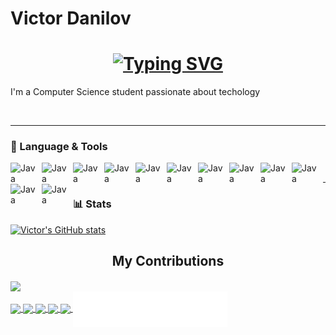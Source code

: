 # Victor Danilov

<h1 align="center">
  <a href="https://git.io/typing-svg"><img src="https://readme-typing-svg.herokuapp.com?font=Kanit&pause=1000&color=1F9718&center=true&vCenter=true&random=false&width=435&lines=Welcome+to+my+GitHub" alt="Typing SVG" /></a>
</h1>

<p>
  I'm a Computer Science student passionate about techology
</p>
<br />

  ---

### 🧰 Language & Tools

<img align="left" alt="Java" width="40px" style="padding-right:10px;" src="https://cdn.jsdelivr.net/gh/devicons/devicon/icons/java/java-original.svg">
<img align="left" alt="Java" width="40px" style="padding-right:10px;" src="https://cdn.jsdelivr.net/gh/devicons/devicon/icons/c/c-line.svg">
<img align="left" alt="Java" width="40px" style="padding-right:10px;" src="https://cdn.jsdelivr.net/gh/devicons/devicon/icons/cplusplus/cplusplus-line.svg">
<img align="left" alt="Java" width="40px" style="padding-right:10px;" src="https://cdn.jsdelivr.net/gh/devicons/devicon/icons/html5/html5-plain.svg">
<img align="left" alt="Java" width="40px" style="padding-right:10px;" src="https://cdn.jsdelivr.net/gh/devicons/devicon/icons/css3/css3-plain.svg">
<img align="left" alt="Java" width="40px" style="padding-right:10px;" src="https://cdn.jsdelivr.net/gh/devicons/devicon/icons/python/python-original.svg">
<img align="left" alt="Java" width="40px" style="padding-right:10px;" src="https://cdn.jsdelivr.net/gh/devicons/devicon/icons/git/git-original.svg">
<img align="left" alt="Java" width="40px" style="padding-right:10px;" src="https://cdn.jsdelivr.net/gh/devicons/devicon/icons/arduino/arduino-original.svg">
<img align="left" alt="Java" width="40px" style="padding-right:10px;" src="https://cdn.jsdelivr.net/gh/devicons/devicon/icons/linux/linux-original.svg">
<img align="left" alt="Java" width="40px" style="padding-right:10px;" src="https://cdn.jsdelivr.net/gh/devicons/devicon/icons/vscode/vscode-original.svg">
<img align="left" alt="Java" width="40px" style="padding-right:10px;" src="https://cdn.jsdelivr.net/gh/devicons/devicon/icons/docker/docker-original.svg">
<img align="left" alt="Java" width="40px" style="padding-right:10px;" src="https://cdn.jsdelivr.net/gh/devicons/devicon/icons/apache/apache-original-wordmark.svg">
<br />

  ---

### 📊 Stats

[![Victor's GitHub stats](https://github-readme-stats-beta-mauve-94.vercel.app/api?username=Victor-Danilov&show_icons=true&theme=transparent&hide=issues,stars)](https://github.com/Victor-Danilov/github-readme-stats)

<div align="center">
  <h2>My Contributions</h2>
</div>

<a href="https://github.com/ellisonleao">
  <img align="center" width="49%" src="./header.svg" />
</a>
<br/>
<a href="https://github.com/ellisonleao">
  <img align="center" width="49%" src="./repositories.svg" />
</a>
<a href="https://github.com/ellisonleao">
  <img align="center" width="49%" src="./acti_comm.svg" />
</a>

<a href="https://github.com/ellisonleao">
  <img align="center" width="49%" src="./iso_calender.svg" />
</a>

<a href="https://github.com/ellisonleao">
    <img align="center" width="49%" src="./issue_pr_lang.svg" />
</a>

<a href="https://github.com/ellisonleao">
  <img align="center" width="49%" src="./rss.svg" />
</a>
<a href="https://github.com/ellisonleao">
    <img align="center" width="49%" src="./achievements.svg" />
</a>









